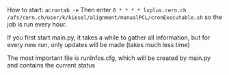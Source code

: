 How to start:
```acrontab -e```
Then enter
```0 * * * * lxplus.cern.ch /afs/cern.ch/user/k/kiesel/alignment/manualPCL/cronExecutable.sh```
so the job is run every hour.

If you first start main.py, it takes a while to gather all information, but for every new run, only updates will be made (takes much less time)

The most important file is runInfos.cfg, which will be created by main.py and contains the current status

